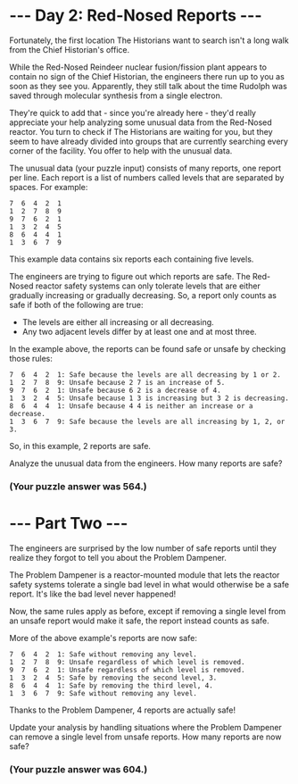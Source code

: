 # --- Day 2: Red-Nosed Reports ---

Fortunately, the first location The Historians want to search isn't a long walk from the Chief Historian's office.

While the Red-Nosed Reindeer nuclear fusion/fission plant appears to contain no sign of the Chief Historian, the engineers there run up to you as soon as they see you. Apparently, they still talk about the time Rudolph was saved through molecular synthesis from a single electron.

They're quick to add that - since you're already here - they'd really appreciate your help analyzing some unusual data from the Red-Nosed reactor. You turn to check if The Historians are waiting for you, but they seem to have already divided into groups that are currently searching every corner of the facility. You offer to help with the unusual data.

The unusual data (your puzzle input) consists of many reports, one report per line. Each report is a list of numbers called levels that are separated by spaces. For example:

```
7  6  4  2  1
1  2  7  8  9
9  7  6  2  1
1  3  2  4  5
8  6  4  4  1
1  3  6  7  9
```

This example data contains six reports each containing five levels.

The engineers are trying to figure out which reports are safe. The Red-Nosed reactor safety systems can only tolerate levels that are either gradually increasing or gradually decreasing. So, a report only counts as safe if both of the following are true:

- The levels are either all increasing or all decreasing.
- Any two adjacent levels differ by at least one and at most three.

In the example above, the reports can be found safe or unsafe by checking those rules:

```
7  6  4  2  1: Safe because the levels are all decreasing by 1 or 2.
1  2  7  8  9: Unsafe because 2 7 is an increase of 5.
9  7  6  2  1: Unsafe because 6 2 is a decrease of 4.
1  3  2  4  5: Unsafe because 1 3 is increasing but 3 2 is decreasing.
8  6  4  4  1: Unsafe because 4 4 is neither an increase or a decrease.
1  3  6  7  9: Safe because the levels are all increasing by 1, 2, or 3.
```

So, in this example, 2 reports are safe.

Analyze the unusual data from the engineers. How many reports are safe?

### (Your puzzle answer was 564.)

# --- Part Two ---

The engineers are surprised by the low number of safe reports until they realize they forgot to tell you about the Problem Dampener.

The Problem Dampener is a reactor-mounted module that lets the reactor safety systems tolerate a single bad level in what would otherwise be a safe report. It's like the bad level never happened!

Now, the same rules apply as before, except if removing a single level from an unsafe report would make it safe, the report instead counts as safe.

More of the above example's reports are now safe:

```
7  6  4  2  1: Safe without removing any level.
1  2  7  8  9: Unsafe regardless of which level is removed.
9  7  6  2  1: Unsafe regardless of which level is removed.
1  3  2  4  5: Safe by removing the second level, 3.
8  6  4  4  1: Safe by removing the third level, 4.
1  3  6  7  9: Safe without removing any level.
```

Thanks to the Problem Dampener, 4 reports are actually safe!

Update your analysis by handling situations where the Problem Dampener can remove a single level from unsafe reports. How many reports are now safe?

### (Your puzzle answer was 604.)